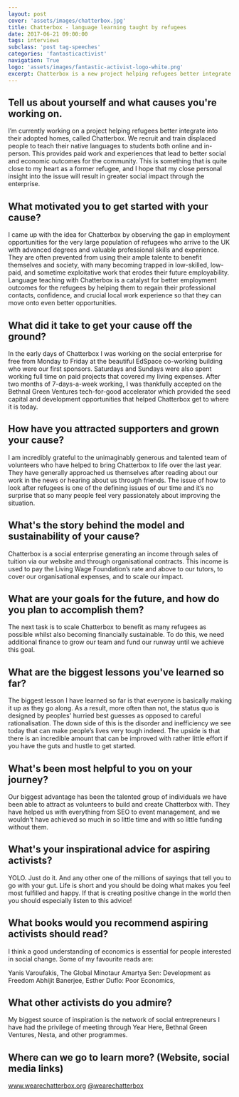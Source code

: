 ```yaml
---
layout: post
cover: 'assets/images/chatterbox.jpg'
title: Chatterbox - language learning taught by refugees
date: 2017-06-21 09:00:00
tags: interviews
subclass: 'post tag-speeches'
categories: 'fantasticactivist'
navigation: True
logo: 'assets/images/fantastic-activist-logo-white.png'
excerpt: Chatterbox is a new project helping refugees better integrate into their adopted homes.
---
```




<h2>Tell us about yourself and what causes you're working on.</h2>

I’m currently working on a project helping refugees better integrate into their adopted homes, called Chatterbox. We recruit and train displaced people to teach their native languages to students both online and in-person. This provides paid work and experiences that lead to better social and economic outcomes for the community. This is something that is quite close to my heart as a former refugee, and I hope that my close personal insight into the issue will result in greater social impact through the enterprise.

<h2>What motivated you to get started with your cause?</h2>

I came up with the idea for Chatterbox by observing the gap in employment opportunities for the very large population of refugees who arrive to the UK with advanced degrees and valuable professional skills and experience. They are often prevented from using their ample talente to benefit themselves and society, with many becoming trapped in low-skilled, low-paid, and sometime exploitative work that erodes their future employability. Language teaching with Chatterbox is a catalyst for better employment outcomes for the refugees by helping them to regain their professional contacts, confidence, and crucial local work experience so that they can move onto even better opportunities. 

<h2>What did it take to get your cause off the ground?</h2>

In the early days of Chatterbox I was working on the social enterprise for free from Monday to Friday at the beautiful EdSpace co-working building who were our first sponsors. Saturdays and Sundays were also spent working full time on paid projects that covered my living expenses. After two months of 7-days-a-week working, I was thankfully accepted on the Bethnal Green Ventures tech-for-good accelerator which provided the seed capital and development opportunities that helped Chatterbox get to where it is today. 

<h2>How have you attracted supporters and grown your cause?</h2>


I am incredibly grateful to the unimaginably generous and talented team of volunteers who have helped to bring Chatterbox to life over the last year. They have generally approached us themselves after reading about our work in the news or hearing about us through friends. The issue of how to look after refugees is one of the defining issues of our time and it’s no surprise that so many people feel very passionately about improving the situation.


<h2>What's the story behind the model and sustainability of your cause?</h2>

Chatterbox is a social enterprise generating an income through sales of tuition via our website and through organisational contracts. This income is used to pay the Living Wage Foundation’s rate and above to our tutors, to cover our organisational expenses, and to scale our impact.

<h2>What are your goals for the future, and how do you plan to accomplish them?</h2>

The next task is to scale Chatterbox to benefit as many refugees as possible whilst also becoming financially sustainable. To do this, we need additional finance to grow our team and fund our runway until we achieve this goal.

<h2>What are the biggest lessons you've learned so far?</h2>

The biggest lesson I have learned so far is that everyone is basically making it up as they go along. As a result, more often than not, the status quo is designed by peoples' hurried best guesses as opposed to careful rationalisation. The down side of this is the disorder and inefficiency we see today that can make people’s lives very tough indeed. The upside is that there is an incredible amount that can be improved with rather little effort if you have the guts and hustle to get started. 

<h2>What's been most helpful to you on your journey?</h2>

Our biggest advantage has been the talented group of individuals we have been able to attract as volunteers to build and create Chatterbox with. They have helped us with everything from SEO to event management, and we wouldn’t have achieved so much in so little time and with so little funding without them.

<h2>What's your inspirational advice for aspiring activists?</h2>

YOLO. Just do it. And any other one of the millions of sayings that tell you to go with your gut. Life is short and you should be doing what makes you feel most fulfilled and happy. If that is creating positive change in the world then you should especially listen to this advice!

<h2>What books would you recommend aspiring activists should read?</h2>

I think a good understanding of economics is essential for people interested in social change. Some of my favourite reads are:

Yanis Varoufakis, The Global Minotaur
Amartya Sen: Development as Freedom
Abhijit Banerjee, ‎Esther Duflo: Poor Economics, 

<h2>What other activists do you admire?</h2>

My biggest source of inspiration is the network of social entrepreneurs I have had the privilege of meeting through Year Here, Bethnal Green Ventures, Nesta, and other programmes.

<h2>Where can we go to learn more? (Website, social media links)</h2>

<a href="http://www.wearechatterbox.org">www.wearechatterbox.org</a>
<a href="http://twiter.com/wearechatterbox">@wearechatterbox</a>
